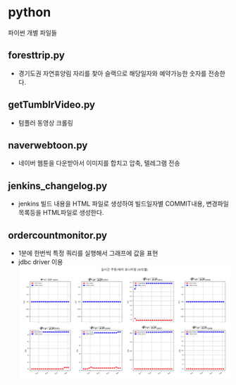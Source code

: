 # python
파이썬 개별 파일들


## foresttrip.py
* 경기도권 자연휴양림 자리를 찾아 슬랙으로 해당일자와 예약가능한 숫자를 전송한다.

## getTumblrVideo.py
* 텀플러 동영상 크롤링

## naverwebtoon.py
* 네이버 웹툰을 다운받아서 이미지를 합치고 압축, 텔레그램 전송

## jenkins_changelog.py
* jenkins 빌드 내용을 HTML 파일로 생성하여 빌드일자별 COMMIT내용, 변경파일 목록등을 HTML파일로 생성한다.

## ordercountmonitor.py
* 1분에 한번씩 특정 쿼리를 실행해서 그래프에 값을 표현
* jdbc driver 이용
  ![](Figure_1.png)
